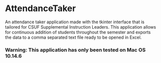 # AttendanceTaker
An attendance taker application made with the tkinter interface that is tailored for CSUF Supplemental Instruction Leaders.
This application allows for continuous addition of students throughout the semester and exports the data to a comma separated text file ready to be opened in Excel.

### Warning: This application has only been tested on Mac OS 10.14.6
